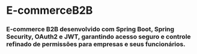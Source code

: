 # E-commerceB2B
 
### E-commerce B2B desenvolvido com Spring Boot, Spring Security, OAuth2 e JWT, garantindo acesso seguro e controle refinado de permissões para empresas e seus funcionários.
